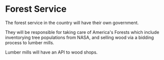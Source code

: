 # Forest Service

The forest service in the country will have their own government.

They will be responsible for taking care of America's Forests which include inventorying tree populations from NASA, and selling wood via a bidding process to lumber mills.

Lumber mills will have an API to wood shops.
